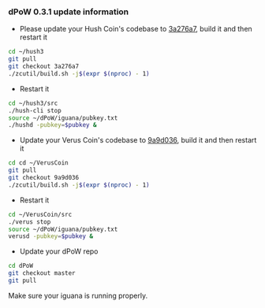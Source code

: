 ### dPoW 0.3.1 update information

- Please update your Hush Coin's codebase to [3a276a7](https://github.com/MyHush/hush3/tree/3a276a7b61ae4195c10a8ecc58a50a13c979620b), build it and then restart it

```bash
cd ~/hush3
git pull
git checkout 3a276a7
./zcutil/build.sh -j$(expr $(nproc) - 1)
```

- Restart it

```bash
cd ~/hush3/src
./hush-cli stop
source ~/dPoW/iguana/pubkey.txt
./hushd -pubkey=$pubkey &
```

- Update your Verus Coin's codebase to [9a9d036](https://github.com/VerusCoin/VerusCoin/tree/9a9d036615b1a8af280421ddfead172aeee84259), build it and then restart it

```bash
cd cd ~/VerusCoin
git pull
git checkout 9a9d036
./zcutil/build.sh -j$(expr $(nproc) - 1)
```

- Restart it

```bash
cd ~/VerusCoin/src
./verus stop
source ~/dPoW/iguana/pubkey.txt
verusd -pubkey=$pubkey &
```

- Update your dPoW repo

```bash
cd dPoW
git checkout master
git pull
```

Make sure your iguana is running properly.
